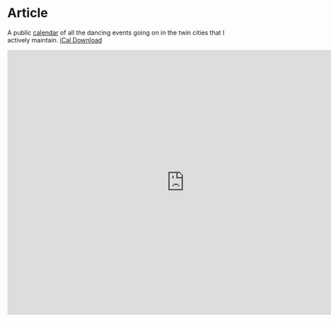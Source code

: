 # Article

A public [calendar] of all the dancing events going on in the twin cities that I actively maintain. [iCal Download](https://calendar.google.com/calendar/ical/05175cc272de478afc9b860647a3806c942ab824d262ce50927c198c0b05e206%40group.calendar.google.com/public/basic.ics)

[calendar]: https://calendar.google.com/calendar/embed?src=05175cc272de478afc9b860647a3806c942ab824d262ce50927c198c0b05e206%40group.calendar.google.com&ctz=America%2FChicago


<iframe src="https://calendar.google.com/calendar/embed?src=05175cc272de478afc9b860647a3806c942ab824d262ce50927c198c0b05e206%40group.calendar.google.com&ctz=America%2FChicago" style="border: 0" width="800" height="600" frameborder="0" scrolling="no"></iframe>
